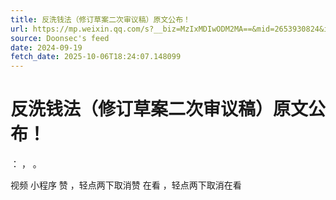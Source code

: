 ```yaml
---
title: 反洗钱法（修订草案二次审议稿）原文公布！
url: https://mp.weixin.qq.com/s?__biz=MzIxMDIwODM2MA==&mid=2653930824&idx=2&sn=0657407a20ff40fdb949fee2be59e6ac
source: Doonsec's feed
date: 2024-09-19
fetch_date: 2025-10-06T18:24:07.148099
---
```


# 反洗钱法（修订草案二次审议稿）原文公布！

：
，
。

视频
小程序
赞
，轻点两下取消赞
在看
，轻点两下取消在看